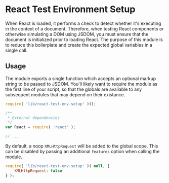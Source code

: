 React Test Environment Setup
============================

When React is loaded, it performs a check to detect whether it's executing in the context of a document. Therefore, when testing React components or otherwise simulating a DOM using JSDOM, you must ensure that the document is initialized prior to loading React. The purpose of this module is to reduce this boilerplate and create the expected global variables in a single call.

## Usage

The module exports a single function which accepts an optional markup string to be passed to JSDOM. You'll likely want to require the module as the first line of your script, so that the globals are available to any subsequent modules that may depend on their existance.

```js
require( 'lib/react-test-env-setup' )();

/**
 * External dependencies
 */
var React = require( 'react' );

// ...
```

By default, a noop `XMLHttpRequest` will be added to the global scope. This can be disabled by passing an additional `features` option when calling the module.

```js
require( 'lib/react-test-env-setup' )( null, {
	XMLHttpRequest: false
} );
```
